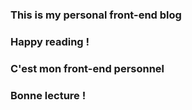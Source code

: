 ### This is my personal front-end blog
### Happy reading !
### C'est mon front-end personnel
### Bonne lecture !